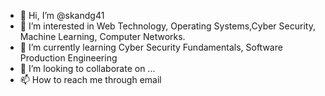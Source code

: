 - 👋 Hi, I’m @skandg41
- 👀 I’m interested in Web Technology, Operating Systems,Cyber Security, Machine Learning, Computer Networks.
- 🌱 I’m currently learning Cyber Security Fundamentals, Software Production Engineering
- 💞️ I’m looking to collaborate on ...
- 📫 How to reach me through email

<!---
skandg41/skandg41 is a ✨ special ✨ repository because its `README.md` (this file) appears on your GitHub profile.
You can click the Preview link to take a look at your changes.
--->
